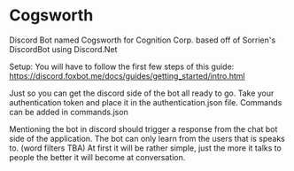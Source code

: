 # Cogsworth
Discord Bot named Cogsworth for Cognition Corp. based off of Sorrien's DiscordBot using Discord.Net

Setup:
You will have to follow the first few steps of this guide:
https://discord.foxbot.me/docs/guides/getting_started/intro.html

Just so you can get the discord side of the bot all ready to go. Take your authentication token and place it in the authentication.json file. Commands can be added in commands.json

Mentioning the bot in discord should trigger a response from the chat bot side of the application. The bot can only learn from the users that is speaks to. (word filters TBA) At first it will be rather simple, just the more it talks to people the better it will become at conversation.
